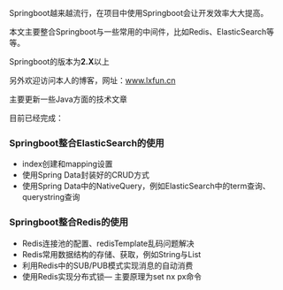 Springboot越来越流行，在项目中使用Springboot会让开发效率大大提高。

本文主要整合Springboot与一些常用的中间件，比如Redis、ElasticSearch等等。

Springboot的版本为**2.X**以上

另外欢迎访问本人的博客，网址：www.lxfun.cn

主要更新一些Java方面的技术文章

目前已经完成：

### Springboot整合ElasticSearch的使用

* index创建和mapping设置
* 使用Spring Data封装好的CRUD方式
* 使用Spring Data中的NativeQuery，例如ElasticSearch中的term查询、querystring查询

### Springboot整合Redis的使用

* Redis连接池的配置、redisTemplate乱码问题解决
* Redis常用数据结构的存储、获取，例如String与List
* 利用Redis中的SUB/PUB模式实现消息的自动消费
* 使用Redis实现分布式锁— 主要原理为set  nx px命令